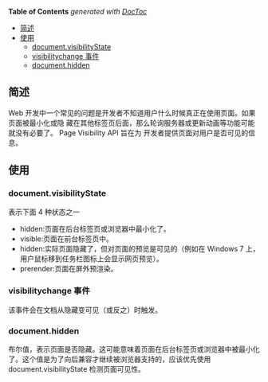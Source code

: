 <!-- START doctoc generated TOC please keep comment here to allow auto update -->
<!-- DON'T EDIT THIS SECTION, INSTEAD RE-RUN doctoc TO UPDATE -->
**Table of Contents**  *generated with [DocToc](https://github.com/thlorenz/doctoc)*

- [简述](#%E7%AE%80%E8%BF%B0)
- [使用](#%E4%BD%BF%E7%94%A8)
  - [document.visibilityState](#documentvisibilitystate)
  - [visibilitychange 事件](#visibilitychange-%E4%BA%8B%E4%BB%B6)
  - [document.hidden](#documenthidden)

<!-- END doctoc generated TOC please keep comment here to allow auto update -->

## 简述

Web 开发中一个常见的问题是开发者不知道用户什么时候真正在使用页面。如果页面被最小化或隐
藏在其他标签页后面，那么轮询服务器或更新动画等功能可能就没有必要了。 Page Visibility API 旨在为
开发者提供页面对用户是否可见的信息。

## 使用

### document.visibilityState

表示下面 4 种状态之一

- hidden:页面在后台标签页或浏览器中最小化了。
- visible:页面在前台标签页中。
- hidden:实际页面隐藏了，但对页面的预览是可见的（例如在 Windows 7 上，用户鼠标移到任务栏图标上会显示网页预览）。
- prerender:页面在屏外预渲染。

### visibilitychange 事件

该事件会在文档从隐藏变可见（或反之）时触发。

### document.hidden

布尔值，表示页面是否隐藏。这可能意味着页面在后台标签页或浏览器中被最小化了。这个值是为了向后兼容才继续被浏览器支持的，应该优先使用 document.visibilityState 检测页面可见性。
